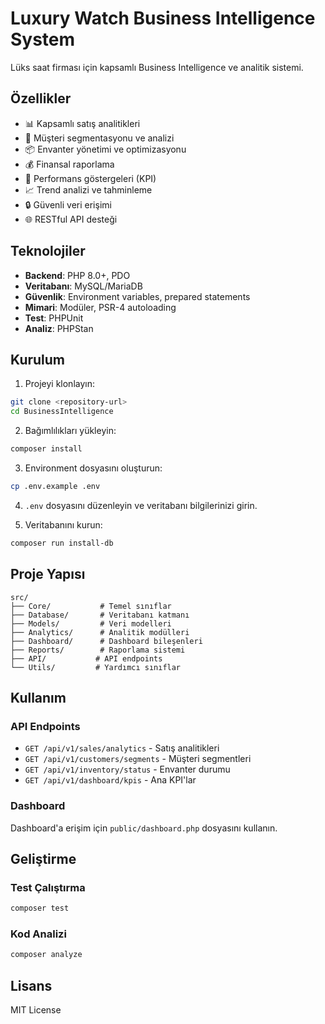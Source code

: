 # Luxury Watch Business Intelligence System

Lüks saat firması için kapsamlı Business Intelligence ve analitik sistemi.

## Özellikler

- 📊 Kapsamlı satış analitikleri
- 👥 Müşteri segmentasyonu ve analizi
- 📦 Envanter yönetimi ve optimizasyonu
- 💰 Finansal raporlama
- 🎯 Performans göstergeleri (KPI)
- 📈 Trend analizi ve tahminleme
- 🔒 Güvenli veri erişimi
- 🌐 RESTful API desteği

## Teknolojiler

- **Backend**: PHP 8.0+, PDO
- **Veritabanı**: MySQL/MariaDB
- **Güvenlik**: Environment variables, prepared statements
- **Mimari**: Modüler, PSR-4 autoloading
- **Test**: PHPUnit
- **Analiz**: PHPStan

## Kurulum

1. Projeyi klonlayın:
```bash
git clone <repository-url>
cd BusinessIntelligence
```

2. Bağımlılıkları yükleyin:
```bash
composer install
```

3. Environment dosyasını oluşturun:
```bash
cp .env.example .env
```

4. `.env` dosyasını düzenleyin ve veritabanı bilgilerinizi girin.

5. Veritabanını kurun:
```bash
composer run install-db
```

## Proje Yapısı

```
src/
├── Core/           # Temel sınıflar
├── Database/       # Veritabanı katmanı
├── Models/         # Veri modelleri
├── Analytics/      # Analitik modülleri
├── Dashboard/      # Dashboard bileşenleri
├── Reports/        # Raporlama sistemi
├── API/           # API endpoints
└── Utils/         # Yardımcı sınıflar
```

## Kullanım

### API Endpoints

- `GET /api/v1/sales/analytics` - Satış analitikleri
- `GET /api/v1/customers/segments` - Müşteri segmentleri
- `GET /api/v1/inventory/status` - Envanter durumu
- `GET /api/v1/dashboard/kpis` - Ana KPI'lar

### Dashboard

Dashboard'a erişim için `public/dashboard.php` dosyasını kullanın.

## Geliştirme

### Test Çalıştırma
```bash
composer test
```

### Kod Analizi
```bash
composer analyze
```

## Lisans

MIT License
